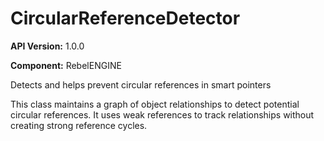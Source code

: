 # CircularReferenceDetector

**API Version:** 1.0.0

**Component:** RebelENGINE

Detects and helps prevent circular references in smart pointers

This class maintains a graph of object relationships to detect potential
circular references. It uses weak references to track relationships without
creating strong reference cycles.

